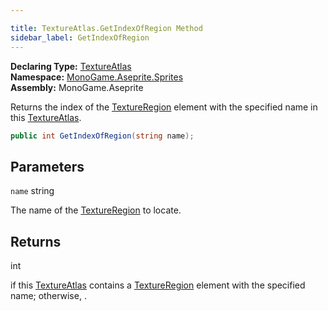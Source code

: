 ```yaml
---

title: TextureAtlas.GetIndexOfRegion Method
sidebar_label: GetIndexOfRegion
---
```

**Declaring Type:** [TextureAtlas](../)  
**Namespace:** [MonoGame.Aseprite.Sprites](../../)  
**Assembly:** MonoGame.Aseprite

Returns the index of the [TextureRegion](../../../TextureRegion/) element with the specified name in this [TextureAtlas](../).

```csharp
public int GetIndexOfRegion(string name);
```

## Parameters

`name`  string

The name of the [TextureRegion](../../../TextureRegion/) to locate.

## Returns

int

 if this [TextureAtlas](../) contains a [TextureRegion](../../../TextureRegion/) element                 with the specified name; otherwise, .


